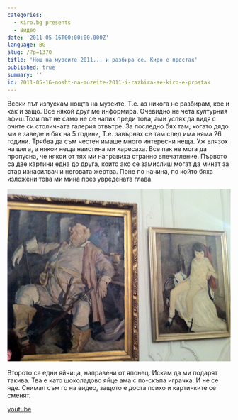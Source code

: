 ```yaml
---
categories:
  - Kiro.bg presents
  - Видео
date: '2011-05-16T00:00:00.000Z'
language: BG
slug: /?p=1370
title: 'Нощ на музеите 2011... и разбира се, Киро е простак'
published: true
summary: ''
id: 2011-05-16-nosht-na-muzeite-2011-i-razbira-se-kiro-e-prostak
---
```


Всеки път изпускам нощта на музеите. Т.е. аз никога не разбирам, кое и как и защо. Все някой друг ме информира. Очевидно не чета културния афиш.Този път не само не се напих преди това, ами успях да видя с очите си столичната галерия отвътре. За последно бях там, когато дядо ми е заведе и бях на 5 години, Т.е. завърнах се там след има няма 26 години. Трябва да съм честен имаше много интересни неща. Уж влязох на шега, а някои неща наистина ми харесаха. Все пак не мога да пропусна, че някои от тях ми направиха странно впечатление. Първото са две картини една до друга, които ако се замислиш могат да минат за стар изнасилвач и неговата жертва. Поне по начина, по който бяха изложени това ми мина през увредената глава. 

![](https://raw.githubusercontent.com/kirilchristov/blog_images/main/2011/05/galeria.jpg)

 Второто са едни яйчица, направени от японец. Искам да ми подарят такива. Тва е като шоколадово яйце ама с по-скъпа играчка. И не се яде. Снимал съм го на видео, защото е доста психо и картинките се сменят.

[youtube](https://www.youtube.com/watch?v=liIRyMUySeQ)
